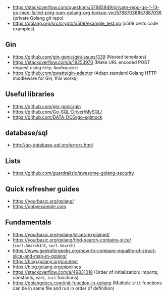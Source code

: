 - https://stackoverflow.com/questions/57885949/private-repo-go-1-13-go-mod-failed-ping-sum-golang-org-lookup-ver/57887036#57887036 (private Golang git repo)
- https://golang.org/src/crypto/x509/example_test.go (x509 certs code examples)

## Gin

- https://github.com/gin-gonic/gin/issues/339 (Nested templates)
- https://stackoverflow.com/a/19253970 (Make URL encoded POST request using `http.NewRequest`)
- https://github.com/gwatts/gin-adapter (Adapt standard Golang HTTP middleware for Gin; this works)


## Useful libraries

- https://github.com/gin-gonic/gin
- https://github.com/Go-SQL-Driver/MySQL/
- https://github.com/DATA-DOG/go-sqlmock


## database/sql

- http://go-database-sql.org/errors.html


## Lists

- https://github.com/guardrailsio/awesome-golang-security


## Quick refresher guides

- https://yourbasic.org/golang/
- https://gobyexample.com


## Fundamentals

- https://yourbasic.org/golang/slices-explained/
- https://yourbasic.org/golang/find-search-contains-slice/ (`sort.SearchInt`, `sort.Search`)
- https://www.geeksforgeeks.org/how-to-compare-equality-of-struct-slice-and-map-in-golang/
- https://blog.golang.org/context
- https://blog.golang.org/pipelines
- https://stackoverflow.com/a/49831018 (Order of initialization: imports, constants, vars, `init` functions)
- https://golangdocs.com/init-function-in-golang (Multiple `init` functions can be in same file and run in order of definition)
